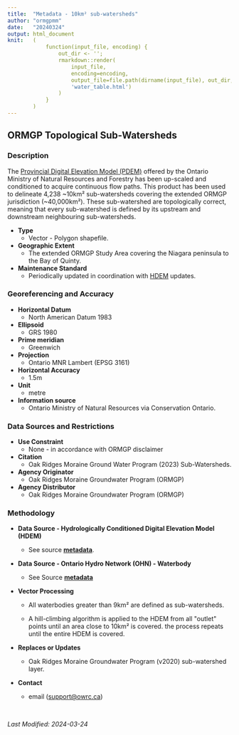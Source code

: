 ```yaml
---
title:  "Metadata - 10km² sub-watersheds"
author: "ormgpmm"
date:   "20240324"
output: html_document
knit:   (
            function(input_file, encoding) {
                out_dir <- '';
                rmarkdown::render(
                    input_file,
                    encoding=encoding,
                    output_file=file.path(dirname(input_file), out_dir,
                    'water_table.html')
                )
            }
        )
---
```


## ORMGP Topological Sub-Watersheds

### Description 

The [Provincial Digital Elevation Model (PDEM)](https://geohub.lio.gov.on.ca/maps/mnrf::provincial-digital-elevation-model-pdem/about) offered by the Ontario Ministry of Natural Resources and Forestry has been up-scaled and conditioned to acquire continuous flow paths. This product has been used to delineate 4,238 ~10km² sub-watersheds covering the extended ORMGP jurisdiction (~40,000km²). These sub-watershed are topologically correct, meaning that every sub-watershed is defined by its upstream and downstream neighbouring sub-watersheds. 


* **Type**
    + Vector - Polygon shapefile.
* **Geographic Extent**
    + The extended ORMGP Study Area covering the Niagara peninsula to the Bay of Quinty.
* **Maintenance Standard**
    + Periodically updated in coordination with [HDEM](/metadata/surfaces/hdem.html) updates.

### Georeferencing and Accuracy

* **Horizontal Datum**
    + North American Datum 1983
* **Ellipsoid**
    + GRS 1980
* **Prime meridian**
    + Greenwich
* **Projection**
    + Ontario MNR Lambert (EPSG 3161)
* **Horizontal Accuracy**
    + 1.5m
* **Unit**
    + metre
* **Information source**
    + Ontario Ministry of Natural Resources via Conservation Ontario.


### Data Sources and Restrictions

* **Use Constraint**
    + None - in accordance with ORMGP disclaimer
* **Citation**
    + Oak Ridges Moraine Ground Water Program (2023) Sub-Watersheds.
* **Agency Originator**
    + Oak Ridges Moraine Groundwater Program (ORMGP)
* **Agency Distributor**
    + Oak Ridges Moraine Groundwater Program (ORMGP)


### Methodology

* **Data Source - Hydrologically Conditioned Digital Elevation Model (HDEM)**
    + See source [**metadata**](/metadata/surfaces/hdem.html). 
* **Data Source - Ontario Hydro Network (OHN) - Waterbody**
    + See Source [**metadata**](https://www.arcgis.com/sharing/rest/content/items/22bab3c9f37a4dd0845eb89e7b247a9f/info/metadata/metadata.xml?format=default&output=html) 
    
* **Vector Processing**
    + All waterbodies greater than 9km² are defined as sub-watersheds.

    + A hill-climbing algorithm is applied to the HDEM from all "outlet" points until an area close to 10km² is covered. the process repeats until the entire HDEM is covered.


* **Replaces or Updates**
    + Oak Ridges Moraine Groundwater Program (v2020) sub-watershed layer.


* **Contact**
    + email (support@owrc.ca)



<br>

*Last Modified: 2024-03-24*
